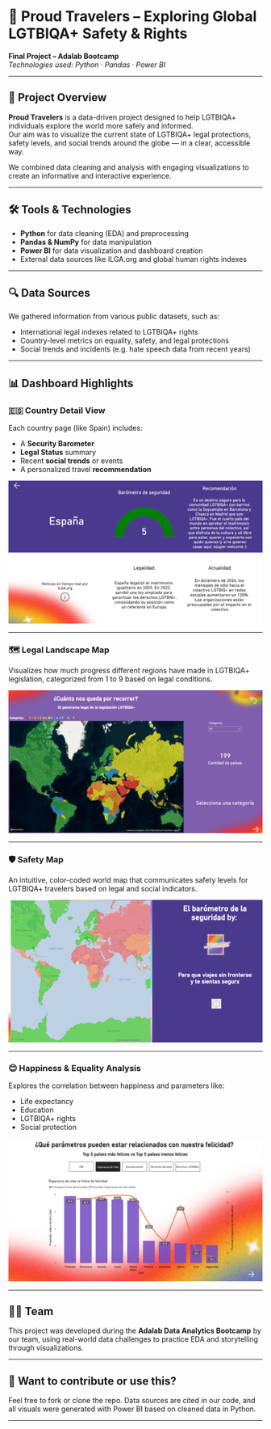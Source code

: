 # 🌈 Proud Travelers – Exploring Global LGTBIQA+ Safety & Rights

**Final Project – Adalab Bootcamp**  
*Technologies used: Python · Pandas · Power BI*

---

## 📌 Project Overview

**Proud Travelers** is a data-driven project designed to help LGTBIQA+ individuals explore the world more safely and informed.  
Our aim was to visualize the current state of LGTBIQA+ legal protections, safety levels, and social trends around the globe — in a clear, accessible way.

We combined data cleaning and analysis with engaging visualizations to create an informative and interactive experience.

---

## 🛠️ Tools & Technologies

- **Python** for data cleaning (EDA) and preprocessing  
- **Pandas & NumPy** for data manipulation  
- **Power BI** for data visualization and dashboard creation  
- External data sources like ILGA.org and global human rights indexes

---

## 🔍 Data Sources

We gathered information from various public datasets, such as:
- International legal indexes related to LGTBIQA+ rights
- Country-level metrics on equality, safety, and legal protections
- Social trends and incidents (e.g. hate speech data from recent years)

---

## 📊 Dashboard Highlights

### 🇪🇸 Country Detail View

Each country page (like Spain) includes:
- A **Security Barometer**
- **Legal Status** summary
- Recent **social trends** or events
- A personalized travel **recommendation**

![Spain example](./images_powerbi/example.png)

---

### 🗺️ Legal Landscape Map

Visualizes how much progress different regions have made in LGTBIQA+ legislation, categorized from 1 to 9 based on legal conditions.

![Legislation map](./images_powerbi/legislation_map.png)

---

### 🛡️ Safety Map

An intuitive, color-coded world map that communicates safety levels for LGTBIQA+ travelers based on legal and social indicators.

![Barometer map](./images_powerbi/map_barometer%20.png)

---

### 😊 Happiness & Equality Analysis

Explores the correlation between happiness and parameters like:
- Life expectancy
- Education
- LGTBIQA+ rights
- Social protection

![Parameters](./images_powerbi/parameters.png)

---

## 👩‍💻 Team

This project was developed during the **Adalab Data Analytics Bootcamp** by our team, using real-world data challenges to practice EDA and storytelling through visualizations.

---

## 💬 Want to contribute or use this?

Feel free to fork or clone the repo. Data sources are cited in our code, and all visuals were generated with Power BI based on cleaned data in Python.

---

